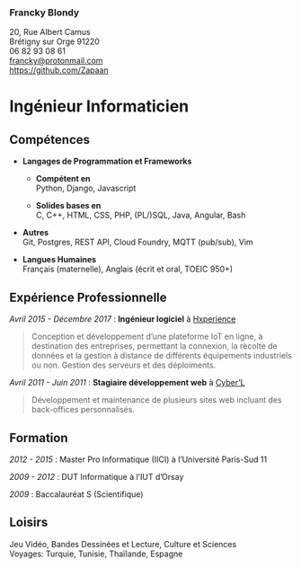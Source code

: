 ### Francky Blondy

20, Rue Albert Camus  
Brétigny sur Orge 91220  
06 82 93 08 61  
<francky@protonmail.com>  
<https://github.com/Zapaan>

# Ingénieur Informaticien

## Compétences

  - **Langages de Programmation et Frameworks**
    
      - **Compétent en**  
        Python, Django, Javascript
    
      - **Solides bases en**  
        C, C++, HTML, CSS, PHP, (PL/)SQL, Java, Angular, Bash

  - **Autres**  
    Git, Postgres, REST API, Cloud Foundry, MQTT (pub/sub), Vim

  - **Langues Humaines**  
    Français (maternelle), Anglais (écrit et oral, TOEIC 950+)

## Expérience Professionnelle

*Avril 2015 - Décembre 2017* : **Ingénieur logiciel** à
[Hxperience](https://www.hxperience.com)

<div class="indented-p">

> Conception et développement d’une plateforme IoT en ligne, à
> destination des entreprises, permettant la connexion, la rècolte de
> données et la gestion à distance de différents équipements industriels
> ou non. Gestion des serveurs et des déploiments.

</div>

*Avril 2011 - Juin 2011* : **Stagiaire développement web** à
[Cyber’L](https://www.cyber-l.com/)

<div class="indented-p">

> Développement et maintenance de plusieurs sites web incluant des
> back-offices personnalisés.

</div>

## Formation

*2012 - 2015* : Master Pro Informatique (IICI) à l’Université Paris-Sud
11

*2009 - 2012* : DUT Informatique à l’IUT d’Orsay

*2009* : Baccalauréat S (Scientifique)

## Loisirs

Jeu Vidéo, Bandes Dessinées et Lecture, Culture et Sciences  
Voyages: Turquie, Tunisie, Thaïlande, Espagne
